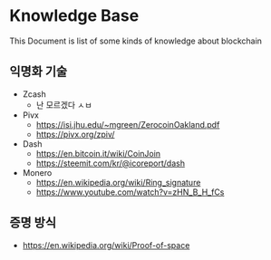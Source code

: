 # Knowledge Base

This Document is list of some kinds of knowledge about blockchain



## 익명화 기술

* Zcash
    * 난 모르겠다 ㅅㅂ
* Pivx
    * https://isi.jhu.edu/~mgreen/ZerocoinOakland.pdf
    * https://pivx.org/zpiv/
* Dash
    * https://en.bitcoin.it/wiki/CoinJoin
    * https://steemit.com/kr/@icoreport/dash
* Monero
    * https://en.wikipedia.org/wiki/Ring_signature
    * https://www.youtube.com/watch?v=zHN_B_H_fCs


## 증명 방식

* https://en.wikipedia.org/wiki/Proof-of-space
